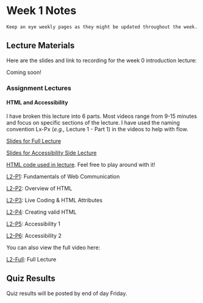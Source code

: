 Week 1 Notes
============================

```{note}
Keep an eye weekly pages as they might be updated throughout the week.
```

## Lecture Materials

Here are the slides and link to recording for the week 0 introduction lecture:

Coming soon!

### Assignment Lectures

#### HTML and Accessibility

I have broken this lecture into 6 parts. Most videos range from 9-15 minutes and focus on specific sections of the lecture. I have used the naming convention Lx-Px (_e.g.,_ Lecture 1 - Part 1) in the videos to help with flow.

<a href="../resources/html_accessibility.pdf" >Slides for Full Lecture</a>


<a href="../resources/Assistive_Technology.pdf" >Slides for Accessibility Side Lecture</a>

<a href="https://repl.it/@m5b/SatisfiedCoolDevelopers" >HTML code used in lecture</a>. Feel free to play around with it!

[L2-P1](https://uci.yuja.com/V/Video?v=1959569&node=7548734&a=591490276&autoplay=1): Fundamentals of Web Communication

[L2-P2](https://uci.yuja.com/V/Video?v=1959438&node=7548362&a=855655536&autoplay=1): Overview of HTML 

[L2-P3](https://uci.yuja.com/V/Video?v=1959515&node=7548584&a=1639920530&autoplay=1): Live Coding & HTML Attributes

[L2-P4](https://uci.yuja.com/V/Video?v=1959526&node=7548606&a=783688735&autoplay=1): Creating valid HTML

[L2-P5](https://uci.yuja.com/V/Video?v=1959546&node=7548664&a=640139844&autoplay=1): Accessibility 1

[L2-P6](https://uci.yuja.com/V/Video?v=1959593&node=7548825&a=1454667012&autoplay=1): Accessibility 2 

You can also view the full video here:

[L2-Full](https://uci.yuja.com/V/Video?v=1959428&node=7548329&a=1752462787&autoplay=1): Full Lecture

## Quiz Results

Quiz results will be posted by end of day Friday.

